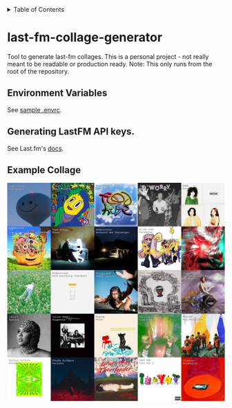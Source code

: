 <details>
<summary>
Table of Contents
</summary>

- [last-fm-collage-generator](#last-fm-collage-generator)
  - [Environment Variables](#environment-variables)
  - [Generating LastFM API keys.](#generating-lastfm-api-keys)
  - [Example Collage](#example-collage)

</details>

# last-fm-collage-generator

Tool to generate last-fm collages. This is a personal project - not really meant
to be readable or production ready. Note: This only runs from the root of the repository.

## Environment Variables

See [sample .envrc](.envrc.example).

## Generating LastFM API keys.

See Last.fm's [docs](https://www.last.fm/api#getting-started).

## Example Collage

![Collage generated by lastfm-collage-generator.](./collages/20220903/six-month5x5.png)
